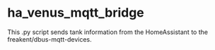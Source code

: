 # ha_venus_mqtt_bridge
This .py script sends tank information from the HomeAssistant to the freakent/dbus-mqtt-devices.
